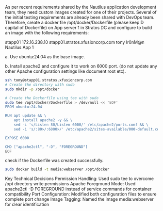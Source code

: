 As per recent requirements shared by the Nautilus application development team, they need custom images created for one of their projects. Several of the initial testing requirements are already been shared with DevOps team. Therefore, create a docker file /opt/docker/Dockerfile (please keep D capital of Dockerfile) on App server 1 in Stratos DC and configure to build an image with the following requirements:

stapp01	172.16.238.10	stapp01.stratos.xfusioncorp.com	tony	Ir0nM@n	Nautilus App 1


a. Use ubuntu:24.04 as the base image.


b. Install apache2 and configure it to work on 6000 port. (do not update any other Apache configuration settings like document root etc).

```bash
ssh tony@stapp01.stratos.xfusioncorp.com
# Create the directory with sudo
sudo mkdir -p /opt/docker

# Create the Dockerfile using tee with sudo
sudo tee /opt/docker/Dockerfile > /dev/null << 'EOF'
FROM ubuntu:24.04

RUN apt update && \
    apt install apache2 -y && \
    sed -i 's/Listen 80/Listen 6000/' /etc/apache2/ports.conf && \
    sed -i 's/:80>/:6000>/' /etc/apache2/sites-available/000-default.conf

EXPOSE 6000

CMD ["apache2ctl", "-D", "FOREGROUND"]
EOF
```
check if the Dockerfile was created successfully.

```bash
sudo docker build -t media:webserver /opt/docker
```

Key Technical Decisions
Permission Handling: Used sudo tee to overcome /opt directory write permissions
Apache Foreground Mode: Used apache2ctl -D FOREGROUND instead of service commands for container compatibility
Port Configuration: Modified both configuration files to ensure complete port change
Image Tagging: Named the image media:webserver for clear identification
